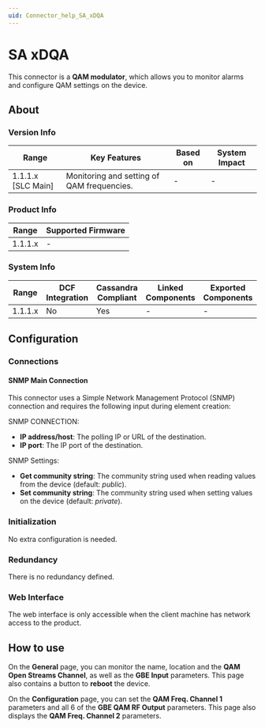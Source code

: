 ```yaml
---
uid: Connector_help_SA_xDQA
---
```


# SA xDQA

This connector is a **QAM modulator**, which allows you to monitor alarms and configure QAM settings on the device.

## About

### Version Info

| **Range**            | **Key Features**                           | **Based on** | **System Impact** |
|----------------------|--------------------------------------------|--------------|-------------------|
| 1.1.1.x \[SLC Main\] | Monitoring and setting of QAM frequencies. | \-           | \-                |

### Product Info

| **Range** | **Supported Firmware** |
|-----------|------------------------|
| 1.1.1.x   | \-                     |

### System Info

| **Range** | **DCF Integration** | **Cassandra Compliant** | **Linked Components** | **Exported Components** |
|-----------|---------------------|-------------------------|-----------------------|-------------------------|
| 1.1.1.x   | No                  | Yes                     | \-                    | \-                      |

## Configuration

### Connections

#### SNMP Main Connection

This connector uses a Simple Network Management Protocol (SNMP) connection and requires the following input during element creation:

SNMP CONNECTION:

- **IP address/host**: The polling IP or URL of the destination.
- **IP port**: The IP port of the destination.

SNMP Settings:

- **Get community string**: The community string used when reading values from the device (default: *public*).
- **Set community string**: The community string used when setting values on the device (default: *private*).

### Initialization

No extra configuration is needed.

### Redundancy

There is no redundancy defined.

### Web Interface

The web interface is only accessible when the client machine has network access to the product.

## How to use

On the **General** page, you can monitor the name, location and the **QAM Open Streams Channel**, as well as the **GBE Input** parameters. This page also contains a button to **reboot** the device.

On the **Configuration** page, you can set the **QAM Freq. Channel 1** parameters and all 6 of the **GBE QAM RF Output** parameters. This page also displays the **QAM Freq. Channel 2** parameters.
